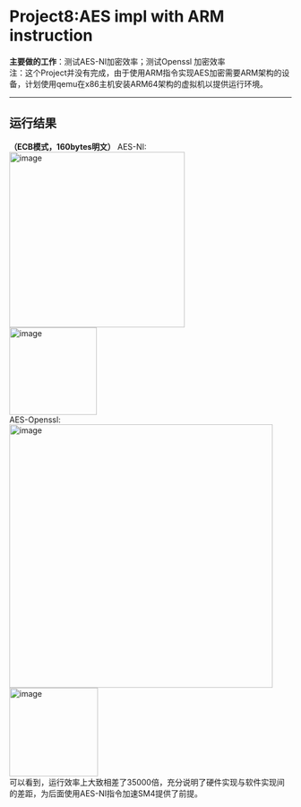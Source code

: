 # Project8:AES impl with ARM instruction  
**主要做的工作**：测试AES-NI加密效率；测试Openssl 加密效率  
注：这个Project并没有完成，由于使用ARM指令实现AES加密需要ARM架构的设备，计划使用qemu在x86主机安装ARM64架构的虚拟机以提供运行环境。 
***  
## 运行结果
**（ECB模式，160bytes明文）**
AES-NI:  
<img width="313" alt="image" src="https://github.com/Dianyudengdeng/homework-group-113/assets/93588357/a6cecbf1-25aa-44e0-ad34-66eccba69df8">  
<img width="156" alt="image" src="https://github.com/Dianyudengdeng/homework-group-113/assets/93588357/62fd2e78-6cc4-46d3-bdfe-9ce576b90a03">  
AES-Openssl:  
<img width="470" alt="image" src="https://github.com/Dianyudengdeng/homework-group-113/assets/93588357/516186d8-dfe9-4175-bfdd-92c7606140e2">  
<img width="158" alt="image" src="https://github.com/Dianyudengdeng/homework-group-113/assets/93588357/8bbd7477-84b9-40c4-a476-ed4e36e018e1">  
可以看到，运行效率上大致相差了35000倍，充分说明了硬件实现与软件实现间的差距，为后面使用AES-NI指令加速SM4提供了前提。  

